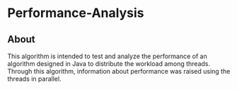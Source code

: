 # Performance-Analysis

## About
This algorithm is intended to test and analyze the performance of an algorithm designed in Java to distribute the workload among threads. Through this algorithm, information about performance was raised using the threads in parallel.
